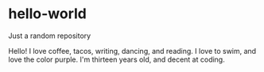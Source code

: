 # hello-world
Just a random repository


Hello!
I love coffee, tacos, writing, dancing, and reading.
I love to swim, and love the color purple.
I'm thirteen years old, and decent at coding.
